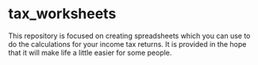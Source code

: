 # tax_worksheets
This repository is focused on creating spreadsheets which you can use to do the calculations for your income tax returns.  It is provided in the hope that it will make life a little easier for some people.
